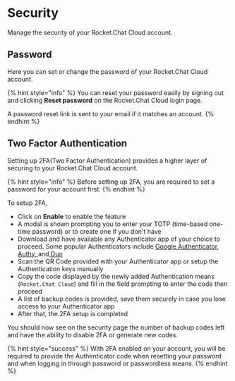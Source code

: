 # Security

Manage the security of your Rocket.Chat Cloud account.

## Password

Here you can set or change the password of your Rocket.Chat Cloud account.

{% hint style="info" %}
You can reset your password easily by signing out and clicking **Reset password** on the Rocket.Chat Cloud login page.

A password reset link is sent to your email if it matches an account.
{% endhint %}

## Two Factor Authentication

Setting up 2FA(Two Factor Authentication) provides a higher layer of securing to your Rocket.Chat Cloud account.

{% hint style="info" %}
Before setting up 2FA, you are required to set a password for your account first.
{% endhint %}

To setup 2FA,

* Click on **Enable** to enable the feature
* A modal is shown prompting you to enter your TOTP (time-based one-time password) or to create one if you don't have
* Download and have available any Authenticator app of your choice to proceed. Some popular Authenticators include [Google Authenticator](https://googleauthenticator.net/),[ Authy, ](https://authy.com/)and[ Duo](https://duo.com/)
* Scan the QR Code provided with your Authenticator app or setup the Authentication keys manually
* Copy the code displayed by the newly added Authentication means (`Rocket.Chat Cloud`) and fill in the field prompting to enter the code then proceed
* A list of backup codes is provided, save them securely in case you lose access to your Authenticator app
* After that, the 2FA setup is completed

You should now see on the security page the number of backup codes left and have the ability to disable 2FA or generate new codes.

{% hint style="success" %}
With 2FA enabled on your account, you will be required to provide the Authenticator code when resetting your password and when logging in through password or passwordless means.
{% endhint %}
